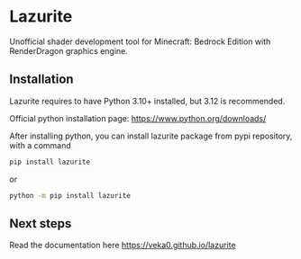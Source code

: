 # Lazurite

Unofficial shader development tool for Minecraft: Bedrock Edition with RenderDragon graphics engine.

## Installation

Lazurite requires to have Python 3.10+ installed, but 3.12 is recommended.

Official python installation page: <https://www.python.org/downloads/>

After installing python, you can install lazurite package from pypi repository, with a command

```sh
pip install lazurite
```

or

```sh
python -m pip install lazurite
```

## Next steps

Read the documentation here <https://veka0.github.io/lazurite>
